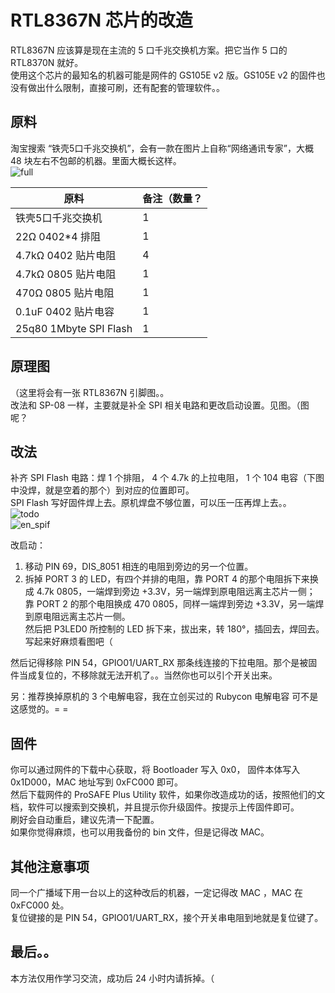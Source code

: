 # RTL8367N 芯片的改造  

RTL8367N 应该算是现在主流的 5 口千兆交换机方案。把它当作 5 口的 RTL8370N 就好。  
使用这个芯片的最知名的机器可能是网件的 GS105E v2 版。GS105E v2 的固件也没有做出什么限制，直接可刷，还有配套的管理软件。。  

## 原料 

淘宝搜索 “铁壳5口千兆交换机”，会有一款在图片上自称“网络通讯专家”，大概 48 块左右不包邮的机器。里面大概长这样。  
![full](https://github.com/libc0607/RTL8370N_switch_hacking/blob/master/pic/8367n-full.png)

| 原料 | 备注（数量？ |
|---|---|
|铁壳5口千兆交换机|1|
|22Ω 0402*4 排阻|1|
|4.7kΩ 0402 贴片电阻|4|
|4.7kΩ 0805 贴片电阻|1| 
|470Ω  0805 贴片电阻|1|
|0.1uF 0402 贴片电容|1|
|25q80 1Mbyte SPI Flash|1|

## 原理图
（这里将会有一张 RTL8367N 引脚图。。  
改法和 SP-08 一样，主要就是补全 SPI 相关电路和更改启动设置。见图。（图呢？  

## 改法 
补齐 SPI Flash 电路：焊 1 个排阻， 4 个 4.7k 的上拉电阻， 1 个 104 电容（下图中没焊，就是空着的那个）到对应的位置即可。  
SPI Flash 写好固件焊上去。原机焊盘不够位置，可以压一压再焊上去。。    
![todo](https://github.com/libc0607/RTL8370N_switch_hacking/blob/master/pic/8367n-todo.png)  
![en_spif](https://github.com/libc0607/RTL8370N_switch_hacking/blob/master/pic/8367n-dis_8051.png)  


改启动：  
1. 移动 PIN 69，DIS_8051 相连的电阻到旁边的另一个位置。  
2. 拆掉 PORT 3 的 LED，有四个并排的电阻，靠 PORT 4 的那个电阻拆下来换成 4.7k 0805，一端焊到旁边 +3.3V，另一端焊到原电阻远离主芯片一侧；  
靠 PORT 2 的那个电阻换成 470 0805，同样一端焊到旁边 +3.3V，另一端焊到原电阻远离主芯片一侧。  
然后把 P3LED0 所控制的 LED 拆下来，拔出来，转 180°，插回去，焊回去。  
写起来好麻烦看图吧（  

然后记得移除 PIN 54，GPIO01/UART_RX 那条线连接的下拉电阻。那个是被固件当成复位的，不移除就无法开机了。。当然你也可以引个开关出来。    


另：推荐换掉原机的 3 个电解电容，我在立创买过的 Rubycon 电解电容 可不是这感觉的。= =  


## 固件
你可以通过网件的下载中心获取，将 Bootloader 写入 0x0， 固件本体写入 0x1D000，MAC 地址写到 0xFC000 即可。  
然后下载网件的 ProSAFE Plus Utility 软件，如果你改造成功的话，按照他们的文档，软件可以搜索到交换机，并且提示你升级固件。按提示上传固件即可。  
刷好会自动重启，建议先清一下配置。  
如果你觉得麻烦，也可以用我备份的 bin 文件，但是记得改 MAC。

## 其他注意事项
同一个广播域下用一台以上的这种改后的机器，一定记得改 MAC ，MAC 在 0xFC000 处。  
复位键接的是 PIN 54，GPIO01/UART_RX，接个开关串电阻到地就是复位键了。  


## 最后。。
本方法仅用作学习交流，成功后 24 小时内请拆掉。（
